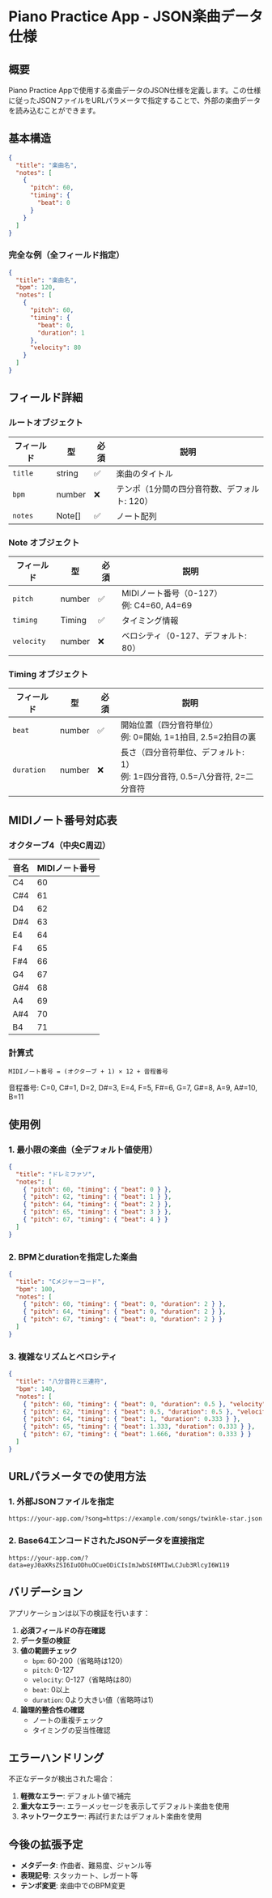 # Piano Practice App - JSON楽曲データ仕様

## 概要

Piano Practice Appで使用する楽曲データのJSON仕様を定義します。この仕様に従ったJSONファイルをURLパラメータで指定することで、外部の楽曲データを読み込むことができます。

## 基本構造

```json
{
  "title": "楽曲名",
  "notes": [
    {
      "pitch": 60,
      "timing": {
        "beat": 0
      }
    }
  ]
}
```

### 完全な例（全フィールド指定）

```json
{
  "title": "楽曲名",
  "bpm": 120,
  "notes": [
    {
      "pitch": 60,
      "timing": {
        "beat": 0,
        "duration": 1
      },
      "velocity": 80
    }
  ]
}
```

## フィールド詳細

### ルートオブジェクト

| フィールド | 型 | 必須 | 説明 |
|-----------|---|------|------|
| `title` | string | ✅ | 楽曲のタイトル |
| `bpm` | number | ❌ | テンポ（1分間の四分音符数、デフォルト: 120） |
| `notes` | Note[] | ✅ | ノート配列 |

### Note オブジェクト

| フィールド | 型 | 必須 | 説明 |
|-----------|---|------|------|
| `pitch` | number | ✅ | MIDIノート番号（0-127）<br>例: C4=60, A4=69 |
| `timing` | Timing | ✅ | タイミング情報 |
| `velocity` | number | ❌ | ベロシティ（0-127、デフォルト: 80） |

### Timing オブジェクト

| フィールド | 型 | 必須 | 説明 |
|-----------|---|------|------|
| `beat` | number | ✅ | 開始位置（四分音符単位）<br>例: 0=開始, 1=1拍目, 2.5=2拍目の裏 |
| `duration` | number | ❌ | 長さ（四分音符単位、デフォルト: 1）<br>例: 1=四分音符, 0.5=八分音符, 2=二分音符 |

## MIDIノート番号対応表

### オクターブ4（中央C周辺）
| 音名 | MIDIノート番号 |
|------|---------------|
| C4   | 60           |
| C#4  | 61           |
| D4   | 62           |
| D#4  | 63           |
| E4   | 64           |
| F4   | 65           |
| F#4  | 66           |
| G4   | 67           |
| G#4  | 68           |
| A4   | 69           |
| A#4  | 70           |
| B4   | 71           |

### 計算式
```
MIDIノート番号 = (オクターブ + 1) × 12 + 音程番号
```

音程番号: C=0, C#=1, D=2, D#=3, E=4, F=5, F#=6, G=7, G#=8, A=9, A#=10, B=11

## 使用例

### 1. 最小限の楽曲（全デフォルト値使用）

```json
{
  "title": "ドレミファソ",
  "notes": [
    { "pitch": 60, "timing": { "beat": 0 } },
    { "pitch": 62, "timing": { "beat": 1 } },
    { "pitch": 64, "timing": { "beat": 2 } },
    { "pitch": 65, "timing": { "beat": 3 } },
    { "pitch": 67, "timing": { "beat": 4 } }
  ]
}
```

### 2. BPMとdurationを指定した楽曲

```json
{
  "title": "Cメジャーコード",
  "bpm": 100,
  "notes": [
    { "pitch": 60, "timing": { "beat": 0, "duration": 2 } },
    { "pitch": 64, "timing": { "beat": 0, "duration": 2 } },
    { "pitch": 67, "timing": { "beat": 0, "duration": 2 } }
  ]
}
```

### 3. 複雑なリズムとベロシティ

```json
{
  "title": "八分音符と三連符",
  "bpm": 140,
  "notes": [
    { "pitch": 60, "timing": { "beat": 0, "duration": 0.5 }, "velocity": 90 },
    { "pitch": 62, "timing": { "beat": 0.5, "duration": 0.5 }, "velocity": 70 },
    { "pitch": 64, "timing": { "beat": 1, "duration": 0.333 } },
    { "pitch": 65, "timing": { "beat": 1.333, "duration": 0.333 } },
    { "pitch": 67, "timing": { "beat": 1.666, "duration": 0.333 } }
  ]
}
```

## URLパラメータでの使用方法

### 1. 外部JSONファイルを指定

```
https://your-app.com/?song=https://example.com/songs/twinkle-star.json
```

### 2. Base64エンコードされたJSONデータを直接指定

```
https://your-app.com/?data=eyJ0aXRsZSI6IuODhuOCueODiCIsImJwbSI6MTIwLCJub3RlcyI6W119
```

## バリデーション

アプリケーションは以下の検証を行います：

1. **必須フィールドの存在確認**
2. **データ型の検証**
3. **値の範囲チェック**
   - `bpm`: 60-200（省略時は120）
   - `pitch`: 0-127
   - `velocity`: 0-127（省略時は80）
   - `beat`: 0以上
   - `duration`: 0より大きい値（省略時は1）
4. **論理的整合性の確認**
   - ノートの重複チェック
   - タイミングの妥当性確認

## エラーハンドリング

不正なデータが検出された場合：

1. **軽微なエラー**: デフォルト値で補完
2. **重大なエラー**: エラーメッセージを表示してデフォルト楽曲を使用
3. **ネットワークエラー**: 再試行またはデフォルト楽曲を使用

## 今後の拡張予定

- **メタデータ**: 作曲者、難易度、ジャンル等
- **表現記号**: スタッカート、レガート等
- **テンポ変更**: 楽曲中でのBPM変更
